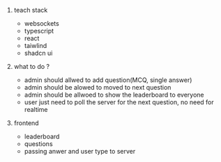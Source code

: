 1. teach stack 
    - websockets
    - typescript
    - react
    - taiwlind
    - shadcn ui

2. what to do ?
    - admin should allwed to add question(MCQ, single answer)
    - admin should be alowed to moved to next question
    - admin should be allwoed to show the leaderboard to everyone
    - user just need to poll the server for the next question, no need for realtime

3. frontend
    - leaderboard
    - questions
    - passing anwer and user type to server